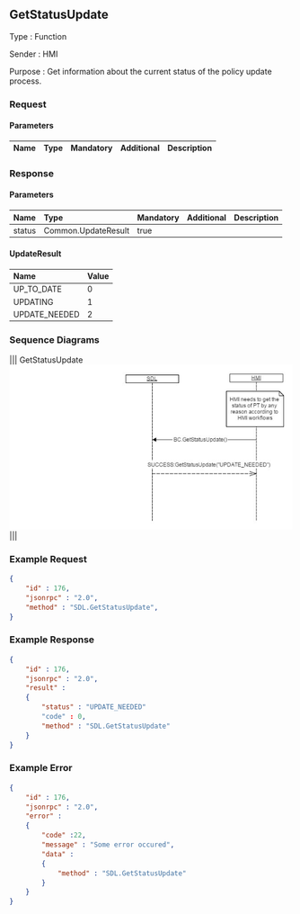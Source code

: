 ## GetStatusUpdate

Type
: Function

Sender
: HMI

Purpose
: Get information about the current status of the policy update process.

### Request

#### Parameters

|Name|Type|Mandatory|Additional|Description|
|:---|:---|:--------|:---------|:----------|

### Response

#### Parameters

|Name|Type|Mandatory|Additional|Description|
|:---|:---|:--------|:---------|:----------|
|status|Common.UpdateResult|true|||

#### UpdateResult

|Name|Value|
|:---|:----|
|UP_TO_DATE|0|
|UPDATING|1|
|UPDATE_NEEDED|2|

### Sequence Diagrams
|||
GetStatusUpdate
![GetStatusUpdate](./assets/GetStatusUpdate.jpg)
|||

### Example Request

```json
{
	"id" : 176,
	"jsonrpc" : "2.0",
	"method" : "SDL.GetStatusUpdate",
}
```
### Example Response

```json
{
	"id" : 176,
	"jsonrpc" : "2.0",
	"result" :
	{
		"status" : "UPDATE_NEEDED"
		"code" : 0,
		"method" : "SDL.GetStatusUpdate"
	}
}
```

### Example Error

```json
{
	"id" : 176,
	"jsonrpc" : "2.0",
	"error" :
	{
		"code" :22,
		"message" : "Some error occured",
		"data" :
		{
			"method" : "SDL.GetStatusUpdate"
		}
	}
}
```
